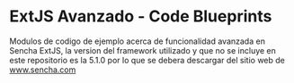 # ExtJS Avanzado - Code Blueprints

Modulos de codigo de ejemplo acerca de funcionalidad avanzada en Sencha ExtJS, la version del framework utilizado y que no se incluye en este repositorio es la 5.1.0 por lo que se debera descargar del sitio web de www.sencha.com
